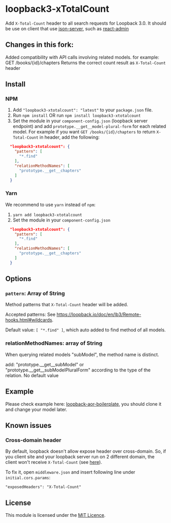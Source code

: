 # loopback3-xTotalCount
Add `X-Total-Count` header to all search requests for Loopback 3.0. It should be use on client that use [json-server](https://github.com/typicode/json-server), such as [react-admin](https://github.com/marmelab/react-admin)

## Changes in this fork:
Added compatibility with API calls involving related models. for example:
GET /books/{id}/chapters
Returns the correct count result as `X-Total-Count` header 

## Install

### NPM

1. Add `"loopback3-xtotalcount": "latest"` to your `package.json` file.
2. Run `npm install` OR run `npm install loopback3-xtotalcount`
3. Set the module in your `component-config.json` (loopback server endpoint) and add `prototype.__get__model-plural-form` for each related model.
For example if you want `GET /books/{id}/chapters` to return  `X-Total-Count` in header, add the following:

```json
  "loopback3-xtotalcount": {
    "pattern": [
      "*.find"
    ],
    "relationMethodNames": [
      "prototype.__get__chapters"
    ]
  }
```

### Yarn

We recommend to use `yarn` instead of `npm`:

1. `yarn add loopback3-xtotalcount`
2. Set the module in your `component-config.json`

```json
  "loopback3-xtotalcount": {
    "pattern": [
      "*.find"
    ],
    "relationMethodNames": [
      "prototype.__get__chapters"
    ]
  }
```

## Options

### `pattern`: Array of String

Method patterns that `X-Total-Count` header will be added.

Accepted patterns: See https://loopback.io/doc/en/lb3/Remote-hooks.html#wildcards.

Default value: `[ "*.find" ]`, which auto added to find method of all models.

### relationMethodNames: array of String
When querying related models "subModel", the method name is distinct.

add: "prototype.__get__subModel" or "prototype.__get__subModelPluralForm" according to the type of the relation.
No default value


## Example

Please check example here: [loopback-aor-boilerplate](https://github.com/kimkha/loopback-aor-boilerplate), you should clone it and change your model later.

## Known issues

### Cross-domain header

By default, loopback doesn't allow expose header over cross-domain. So, if you client site and your loopback server run on 2 different domain, the client won't receive `X-Total-Count` (see [here](https://github.com/kimkha/aor-loopback/issues/2)).

To fix it, open `middleware.json` and insert following line under `initial.cors.params`:

```
"exposedHeaders": "X-Total-Count"
```

## License
This module is licensed under the [MIT Licence](LICENSE).
